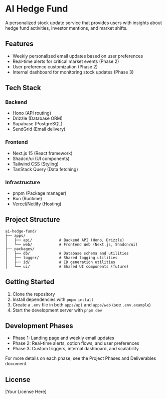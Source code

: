 # AI Hedge Fund

A personalized stock update service that provides users with insights about hedge fund activities, investor mentions, and market shifts.

## Features

- Weekly personalized email updates based on user preferences
- Real-time alerts for critical market events (Phase 2)
- User preference customization (Phase 2)
- Internal dashboard for monitoring stock updates (Phase 3)

## Tech Stack

### Backend
- Hono (API routing)
- Drizzle (Database ORM)
- Supabase (PostgreSQL)
- SendGrid (Email delivery)

### Frontend
- Next.js 15 (React framework)
- Shadcn/ui (UI components)
- Tailwind CSS (Styling)
- TanStack Query (Data fetching)

### Infrastructure
- pnpm (Package manager)
- Bun (Runtime)
- Vercel/Netlify (Hosting)

## Project Structure

```
ai-hedge-fund/
├── apps/
│   ├── api/            # Backend API (Hono, Drizzle)
│   └── web/            # Frontend Web (Next.js, Shadcn/ui)
├── packages/
│   ├── db/             # Database schema and utilities
│   ├── logger/         # Shared logging utilities
│   ├── id/             # ID generation utilities
│   └── ui/             # Shared UI components (future)
```

## Getting Started

1. Clone the repository
2. Install dependencies with `pnpm install`
3. Create a `.env` file in both `apps/api` and `apps/web` (see `.env.example`)
4. Start the development server with `pnpm dev`

## Development Phases

- Phase 1: Landing page and weekly email updates
- Phase 2: Real-time alerts, option flows, and user preferences
- Phase 3: Custom triggers, internal dashboard, and scalability

For more details on each phase, see the Project Phases and Deliverables document.

## License

[Your License Here] 